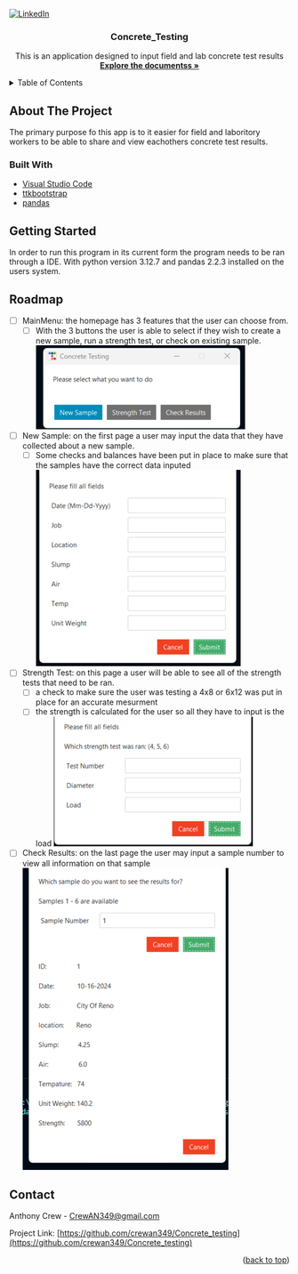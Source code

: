<a id="readme-top"></a>

[![LinkedIn](https://img.shields.io/badge/-LinkedIn-black.svg?style=for-the-badge&logo=linkedin&colorB=555)](https://www.linkedin.com/in/crewan349/)

<h3 align="center">Concrete_Testing</h3>

  <p align="center">
    This is an application designed to input field and lab concrete test results
    <br />
    <a href="https://github.com/crewan349/Concrete_testing"><strong>Explore the documentss »</strong></a>
    <br />
  </p>
</div>

<!-- TABLE OF CONTENTS -->
<details>
  <summary>Table of Contents</summary>
  <ol>
    <li>
      <a href="#about-the-project">About The Project</a>
      <ul>
        <li><a href="#built-with">Built With</a></li>
      </ul>
    </li>
    <li><a href="#getting-started">Getting Started</a></li>
    <li><a href="#roadmap">Roadmap</a></li>
    <li><a href="#contact">Contact</a></li>
  </ol>
</details>

<!-- ABOUT THE PROJECT -->
## About The Project

The primary purpose fo this app is to it easier for field and laboritory workers to be able to share and view eachothers concrete test results.

### Built With

* [Visual Studio Code](https://code.visualstudio.com/)
* [ttkbootstrap](https://ttkbootstrap.readthedocs.io/en/latest/)
* [pandas](https://pandas.pydata.org/)

<!-- GETTING STARTED -->
## Getting Started

In order to run this program in its current form the program needs to be ran through a IDE. With python version 3.12.7 and pandas 2.2.3 installed on the users system.

<!-- ROADMAP -->
## Roadmap

- [ ] MainMenu: the homepage has 3 features that the user can choose from.
    - [ ] With the 3 buttons the user is able to select if they wish to create a new sample, run a strength test, or check on existing sample.
![MainMenu](/screenshots/MainMenu.png)
- [ ] New Sample: on the first page a user may input the data that they have collected about a new sample.
    - [ ] Some checks and balances have been put in place to make sure that the samples have the correct data inputed
![NewSample](/screenshots/NewSample.png)
- [ ] Strength Test: on this page a user will be able to see all of the strength tests that need to be ran.
    - [ ] a check to make sure the user was testing a 4x8 or 6x12 was put in place for an accurate mesurment
    - [ ] the strength is calculated for the user so all they have to input is the load
![StrengthTest](/screenshots/StrengthTest.png)
- [ ] Check Results: on the last page the user may input a sample number to view all information on that sample
![CheckResults](/screenshots/CheckResults.png)

<!-- CONTACT -->
## Contact

Anthony Crew - CrewAN349@gmail.com

Project Link: [https://github.com/crewan349/Concrete_testing](https://github.com/crewan349/Concrete_testing)

<p align="right">(<a href="#readme-top">back to top</a>)</p>
